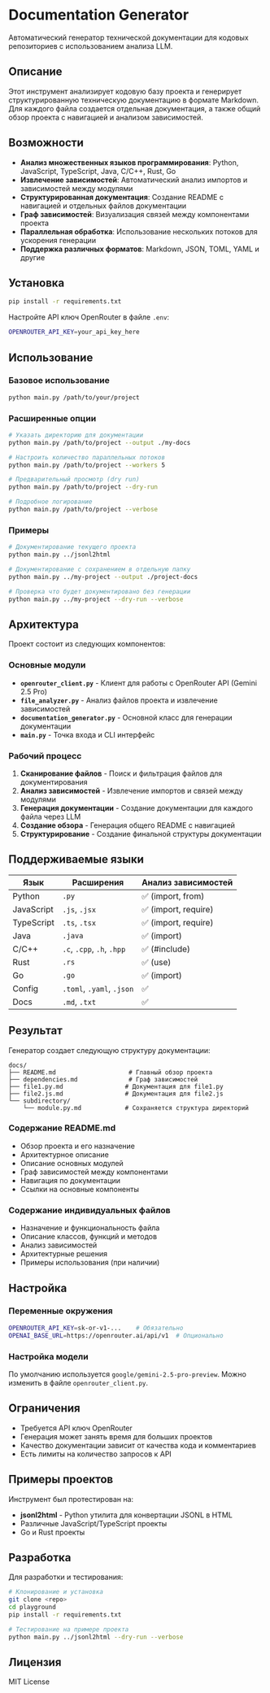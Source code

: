 # Documentation Generator

Автоматический генератор технической документации для кодовых репозиториев с использованием анализа LLM.

## Описание

Этот инструмент анализирует кодовую базу проекта и генерирует структурированную техническую документацию в формате Markdown. Для каждого файла создается отдельная документация, а также общий обзор проекта с навигацией и анализом зависимостей.

## Возможности

- **Анализ множественных языков программирования**: Python, JavaScript, TypeScript, Java, C/C++, Rust, Go
- **Извлечение зависимостей**: Автоматический анализ импортов и зависимостей между модулями
- **Структурированная документация**: Создание README с навигацией и отдельных файлов документации
- **Граф зависимостей**: Визуализация связей между компонентами проекта
- **Параллельная обработка**: Использование нескольких потоков для ускорения генерации
- **Поддержка различных форматов**: Markdown, JSON, TOML, YAML и другие

## Установка

```bash
pip install -r requirements.txt
```

Настройте API ключ OpenRouter в файле `.env`:
```bash
OPENROUTER_API_KEY=your_api_key_here
```

## Использование

### Базовое использование

```bash
python main.py /path/to/your/project
```

### Расширенные опции

```bash
# Указать директорию для документации
python main.py /path/to/project --output ./my-docs

# Настроить количество параллельных потоков
python main.py /path/to/project --workers 5

# Предварительный просмотр (dry run)
python main.py /path/to/project --dry-run

# Подробное логирование
python main.py /path/to/project --verbose
```

### Примеры

```bash
# Документирование текущего проекта
python main.py ../jsonl2html

# Документирование с сохранением в отдельную папку
python main.py ../my-project --output ./project-docs

# Проверка что будет документировано без генерации
python main.py ../my-project --dry-run --verbose
```

## Архитектура

Проект состоит из следующих компонентов:

### Основные модули

- **`openrouter_client.py`** - Клиент для работы с OpenRouter API (Gemini 2.5 Pro)
- **`file_analyzer.py`** - Анализ файлов проекта и извлечение зависимостей
- **`documentation_generator.py`** - Основной класс для генерации документации
- **`main.py`** - Точка входа и CLI интерфейс

### Рабочий процесс

1. **Сканирование файлов** - Поиск и фильтрация файлов для документирования
2. **Анализ зависимостей** - Извлечение импортов и связей между модулями
3. **Генерация документации** - Создание документации для каждого файла через LLM
4. **Создание обзора** - Генерация общего README с навигацией
5. **Структурирование** - Создание финальной структуры документации

## Поддерживаемые языки

| Язык | Расширения | Анализ зависимостей |
|------|------------|-------------------|
| Python | `.py` | ✅ (import, from) |
| JavaScript | `.js`, `.jsx` | ✅ (import, require) |
| TypeScript | `.ts`, `.tsx` | ✅ (import, require) |
| Java | `.java` | ✅ (import) |
| C/C++ | `.c`, `.cpp`, `.h`, `.hpp` | ✅ (#include) |
| Rust | `.rs` | ✅ (use) |
| Go | `.go` | ✅ (import) |
| Config | `.toml`, `.yaml`, `.json` | ✅ |
| Docs | `.md`, `.txt` | ✅ |

## Результат

Генератор создает следующую структуру документации:

```
docs/
├── README.md                    # Главный обзор проекта
├── dependencies.md              # Граф зависимостей
├── file1.py.md                 # Документация для file1.py
├── file2.js.md                 # Документация для file2.js
└── subdirectory/
    └── module.py.md            # Сохраняется структура директорий
```

### Содержание README.md

- Обзор проекта и его назначение
- Архитектурное описание
- Описание основных модулей
- Граф зависимостей между компонентами
- Навигация по документации
- Ссылки на основные компоненты

### Содержание индивидуальных файлов

- Назначение и функциональность файла
- Описание классов, функций и методов
- Анализ зависимостей
- Архитектурные решения
- Примеры использования (при наличии)

## Настройка

### Переменные окружения

```bash
OPENROUTER_API_KEY=sk-or-v1-...    # Обязательно
OPENAI_BASE_URL=https://openrouter.ai/api/v1  # Опционально
```

### Настройка модели

По умолчанию используется `google/gemini-2.5-pro-preview`. Можно изменить в файле `openrouter_client.py`.

## Ограничения

- Требуется API ключ OpenRouter
- Генерация может занять время для больших проектов
- Качество документации зависит от качества кода и комментариев
- Есть лимиты на количество запросов к API

## Примеры проектов

Инструмент был протестирован на:
- **jsonl2html** - Python утилита для конвертации JSONL в HTML
- Различные JavaScript/TypeScript проекты
- Go и Rust проекты

## Разработка

Для разработки и тестирования:

```bash
# Клонирование и установка
git clone <repo>
cd playground
pip install -r requirements.txt

# Тестирование на примере проекта
python main.py ../jsonl2html --dry-run --verbose
```

## Лицензия

MIT License
